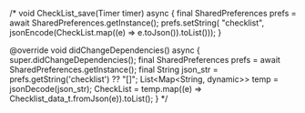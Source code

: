 
  /*
  void CheckList_save(Timer timer) async {
    final SharedPreferences prefs = await SharedPreferences.getInstance();
    prefs.setString(
        "checklist", jsonEncode(CheckList.map((e) => e.toJson()).toList()));
  }

  @override
  void didChangeDependencies() async {
    super.didChangeDependencies();
    final SharedPreferences prefs = await SharedPreferences.getInstance();
    final String json_str = prefs.getString('checklist') ?? "[]";
    List<Map<String, dynamic>> temp = jsonDecode(json_str);
    CheckList = temp.map((e) => Checklist_data_t.fromJson(e)).toList();
  }
  */